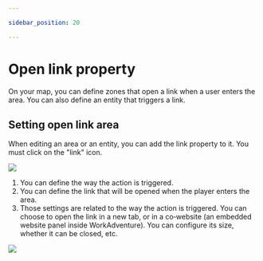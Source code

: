 ```yaml
---

sidebar_position: 20

---
```


# Open link property

On your map, you can define zones that open a link when a user enters the area.
You can also define an entity that triggers a link.

## Setting open link area

When editing an area or an entity, you can add the link property to it. You must click on the "link" icon.

![](../../images/editor/link_property.png)

1. You can define the way the action is triggered.
2. You can define the link that will be opened when the player enters the area.
3. Those settings are related to the way the action is triggered. You can choose to open the link in a new tab, or in a co‑website (an embedded website panel inside WorkAdventure). You can configure its size, whether it can be closed, etc.

![](../../images/editor/open_link.png)
